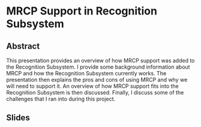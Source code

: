 # MRCP Support in Recognition Subsystem

## Abstract

This presentation provides an overview of how MRCP support was added to the Recognition Subsystem. I provide some background information about MRCP and how the Recognition Subsystem currently works. The presentation then explains the pros and cons of using MRCP and why we will need to support it. An overview of how MRCP support fits into the Recognition Subsystem is then discussed. Finally, I discuss some of the challenges that I ran into during this project.

## Slides

